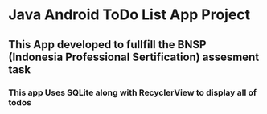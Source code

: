 # Java Android ToDo List App Project
## This App developed to fullfill the BNSP (Indonesia Professional Sertification) assesment task

### This app Uses SQLite along with RecyclerView to display all of todos
